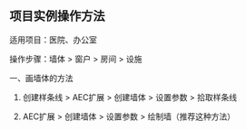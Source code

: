 项目实例操作方法
----
适用项目：医院、办公室

操作步骤：墙体 > 窗户 > 房间 > 设施

一、画墙体的方法

1. 创建样条线 > AEC扩展 > 创建墙体 > 设置参数 > 拾取样条线

2. AEC扩展 > 创建墙体 > 设置参数 > 绘制墙（推荐这种方法）
